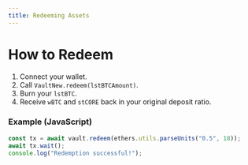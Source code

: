 ```yaml
---
title: Redeeming Assets
---
```


# How to Redeem

1. Connect your wallet.
2. Call `VaultNew.redeem(lstBTCAmount)`.
3. Burn your `lstBTC`.
4. Receive `wBTC` and `stCORE` back in your original deposit ratio.

### Example (JavaScript)

```js
const tx = await vault.redeem(ethers.utils.parseUnits("0.5", 18));
await tx.wait();
console.log("Redemption successful!");
```
